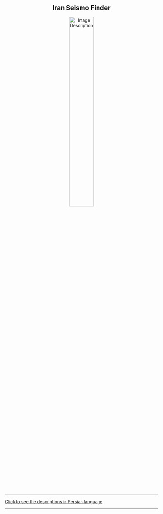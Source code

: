 <div align="center">

## Iran Seismo Finder

<img src="https://images.khabaronline.ir/images/2016/3/16-3-25-1345132028858.jpg" alt="Image Description" width="40%">

</div>
<hr>

[Click to see the descriptions in Persian language](PersianIranSeismoFinder.md)
<hr>

